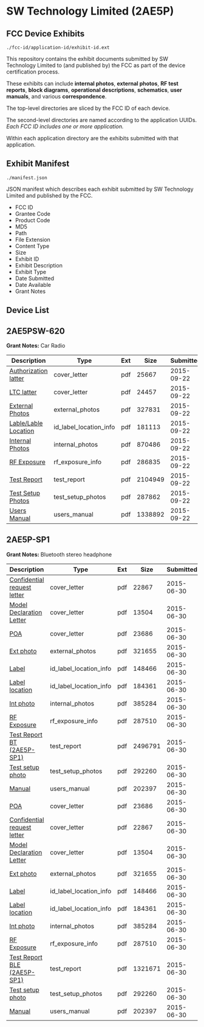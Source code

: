 # SW Technology Limited (2AE5P)
## FCC Device Exhibits

```
./fcc-id/application-id/exhibit-id.ext
```

This repository contains the exhibit documents submitted by SW Technology Limited to (and published by) the FCC as part of the device certification process.

These exhibits can include **internal photos**, **external photos**, **RF test reports**, **block diagrams**, **operational descriptions**, **schematics**, **user manuals**, and various **correspondence**.

The top-level directories are sliced by the FCC ID of each device.

The second-level directories are named according to the application UUIDs. *Each FCC ID includes one or more application.*

Within each application directory are the exhibits submitted with that application. 

## Exhibit Manifest

```
./manifest.json
```

JSON manifest which describes each exhibit submitted by SW Technology Limited and published by the FCC.

- FCC ID
- Grantee Code
- Product Code
- MD5
- Path
- File Extension
- Content Type
- Size
- Exhibit ID
- Exhibit Description
- Exhibit Type
- Date Submitted
- Date Available
- Grant Notes

## Device List
## 2AE5PSW-620
**Grant Notes:** Car Radio

| Description | Type | Ext | Size | Submitted | Available |
| ----------- | ---- | --- | ---- | --------- | --------- |
| [Authorization latter](2AE5PSW-620/f430ed3b4dbaeb68bb9ce9705e1f2e11/2758244.pdf) | cover_letter | pdf | 25667 | 2015-09-22 | 2015-09-23 |
| [LTC latter](2AE5PSW-620/f430ed3b4dbaeb68bb9ce9705e1f2e11/2758245.pdf) | cover_letter | pdf | 24457 | 2015-09-22 | 2015-09-23 |
| [External Photos](2AE5PSW-620/f430ed3b4dbaeb68bb9ce9705e1f2e11/2758247.pdf) | external_photos | pdf | 327831 | 2015-09-22 | 2015-09-23 |
| [Lable/Lable Location](2AE5PSW-620/f430ed3b4dbaeb68bb9ce9705e1f2e11/2758248.pdf) | id_label_location_info | pdf | 181113 | 2015-09-22 | 2015-09-23 |
| [Internal Photos](2AE5PSW-620/f430ed3b4dbaeb68bb9ce9705e1f2e11/2758249.pdf) | internal_photos | pdf | 870486 | 2015-09-22 | 2015-09-23 |
| [RF Exposure](2AE5PSW-620/f430ed3b4dbaeb68bb9ce9705e1f2e11/2758251.pdf) | rf_exposure_info | pdf | 286835 | 2015-09-22 | 2015-09-23 |
| [Test Report](2AE5PSW-620/f430ed3b4dbaeb68bb9ce9705e1f2e11/2758253.pdf) | test_report | pdf | 2104949 | 2015-09-22 | 2015-09-23 |
| [Test Setup Photos](2AE5PSW-620/f430ed3b4dbaeb68bb9ce9705e1f2e11/2758254.pdf) | test_setup_photos | pdf | 287862 | 2015-09-22 | 2015-09-23 |
| [Users Manual](2AE5PSW-620/f430ed3b4dbaeb68bb9ce9705e1f2e11/2758255.pdf) | users_manual | pdf | 1338892 | 2015-09-22 | 2015-09-23 |
## 2AE5P-SP1
**Grant Notes:** Bluetooth stereo headphone

| Description | Type | Ext | Size | Submitted | Available |
| ----------- | ---- | --- | ---- | --------- | --------- |
| [Confidential request letter](2AE5P-SP1/08038725405470906228263598ffa86d/2663386.pdf) | cover_letter | pdf | 22867 | 2015-06-30 | 2015-07-01 |
| [Model Declaration Letter](2AE5P-SP1/08038725405470906228263598ffa86d/2663387.pdf) | cover_letter | pdf | 13504 | 2015-06-30 | 2015-07-01 |
| [POA](2AE5P-SP1/08038725405470906228263598ffa86d/2663385.pdf) | cover_letter | pdf | 23686 | 2015-06-30 | 2015-07-01 |
| [Ext photo](2AE5P-SP1/08038725405470906228263598ffa86d/2663391.pdf) | external_photos | pdf | 321655 | 2015-06-30 | 2015-07-01 |
| [Label](2AE5P-SP1/08038725405470906228263598ffa86d/2663393.pdf) | id_label_location_info | pdf | 148466 | 2015-06-30 | 2015-07-01 |
| [Label location](2AE5P-SP1/08038725405470906228263598ffa86d/2663394.pdf) | id_label_location_info | pdf | 184361 | 2015-06-30 | 2015-07-01 |
| [Int photo](2AE5P-SP1/08038725405470906228263598ffa86d/2663392.pdf) | internal_photos | pdf | 385284 | 2015-06-30 | 2015-07-01 |
| [RF Exposure](2AE5P-SP1/08038725405470906228263598ffa86d/2663388.pdf) | rf_exposure_info | pdf | 287510 | 2015-06-30 | 2015-07-01 |
| [Test Report BT (2AE5P-SP1)](2AE5P-SP1/08038725405470906228263598ffa86d/2663403.pdf) | test_report | pdf | 2496791 | 2015-06-30 | 2015-07-01 |
| [Test setup photo](2AE5P-SP1/08038725405470906228263598ffa86d/2663390.pdf) | test_setup_photos | pdf | 292260 | 2015-06-30 | 2015-07-01 |
| [Manual](2AE5P-SP1/08038725405470906228263598ffa86d/2663395.pdf) | users_manual | pdf | 202397 | 2015-06-30 | 2015-07-01 |
| [POA](2AE5P-SP1/61d6114eda9fcae393db7ce49cbb183a/2663385.pdf) | cover_letter | pdf | 23686 | 2015-06-30 | 2015-07-01 |
| [Confidential request letter](2AE5P-SP1/61d6114eda9fcae393db7ce49cbb183a/2663386.pdf) | cover_letter | pdf | 22867 | 2015-06-30 | 2015-07-01 |
| [Model Declaration Letter](2AE5P-SP1/61d6114eda9fcae393db7ce49cbb183a/2663387.pdf) | cover_letter | pdf | 13504 | 2015-06-30 | 2015-07-01 |
| [Ext photo](2AE5P-SP1/61d6114eda9fcae393db7ce49cbb183a/2663391.pdf) | external_photos | pdf | 321655 | 2015-06-30 | 2015-07-01 |
| [Label](2AE5P-SP1/61d6114eda9fcae393db7ce49cbb183a/2663393.pdf) | id_label_location_info | pdf | 148466 | 2015-06-30 | 2015-07-01 |
| [Label location](2AE5P-SP1/61d6114eda9fcae393db7ce49cbb183a/2663394.pdf) | id_label_location_info | pdf | 184361 | 2015-06-30 | 2015-07-01 |
| [Int photo](2AE5P-SP1/61d6114eda9fcae393db7ce49cbb183a/2663392.pdf) | internal_photos | pdf | 385284 | 2015-06-30 | 2015-07-01 |
| [RF Exposure](2AE5P-SP1/61d6114eda9fcae393db7ce49cbb183a/2663388.pdf) | rf_exposure_info | pdf | 287510 | 2015-06-30 | 2015-07-01 |
| [Test Report BLE (2AE5P-SP1)](2AE5P-SP1/61d6114eda9fcae393db7ce49cbb183a/2663389.pdf) | test_report | pdf | 1321671 | 2015-06-30 | 2015-07-01 |
| [Test setup photo](2AE5P-SP1/61d6114eda9fcae393db7ce49cbb183a/2663390.pdf) | test_setup_photos | pdf | 292260 | 2015-06-30 | 2015-07-01 |
| [Manual](2AE5P-SP1/61d6114eda9fcae393db7ce49cbb183a/2663395.pdf) | users_manual | pdf | 202397 | 2015-06-30 | 2015-07-01 |

